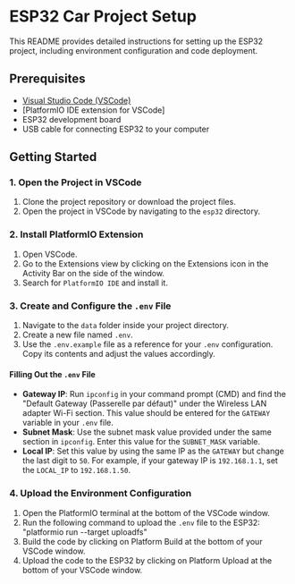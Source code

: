 # ESP32 Car Project Setup

This README provides detailed instructions for setting up the ESP32 project, including environment configuration and code deployment.

## Prerequisites

- [Visual Studio Code (VSCode)](https://code.visualstudio.com/)
- [PlatformIO IDE extension for VSCode]
- ESP32 development board
- USB cable for connecting ESP32 to your computer

## Getting Started

### 1. Open the Project in VSCode

1. Clone the project repository or download the project files.
2. Open the project in VSCode by navigating to the `esp32` directory.

### 2. Install PlatformIO Extension

1. Open VSCode.
2. Go to the Extensions view by clicking on the Extensions icon in the Activity Bar on the side of the window.
3. Search for `PlatformIO IDE` and install it.

### 3. Create and Configure the `.env` File

1. Navigate to the `data` folder inside your project directory.
2. Create a new file named `.env`.
3. Use the `.env.example` file as a reference for your `.env` configuration. Copy its contents and adjust the values accordingly.

#### Filling Out the `.env` File

- **Gateway IP**: Run `ipconfig` in your command prompt (CMD) and find the "Default Gateway (Passerelle par défaut)" under the Wireless LAN adapter Wi-Fi section. This value should be entered for the `GATEWAY` variable in your `.env` file.
- **Subnet Mask**: Use the subnet mask value provided under the same section in `ipconfig`. Enter this value for the `SUBNET_MASK` variable.
- **Local IP**: Set this value by using the same IP as the `GATEWAY` but change the last digit to `50`. For example, if your gateway IP is `192.168.1.1`, set the `LOCAL_IP` to `192.168.1.50`.

### 4. Upload the Environment Configuration

1. Open the PlatformIO terminal at the bottom of the VSCode window.
2. Run the following command to upload the `.env` file to the ESP32: "platformio run --target uploadfs"
3. Build the code by clicking on Platform Build at the bottom of your VSCode window.
4. Upload the code to the ESP32 by clicking on Platform Upload at the bottom of your VSCode window.